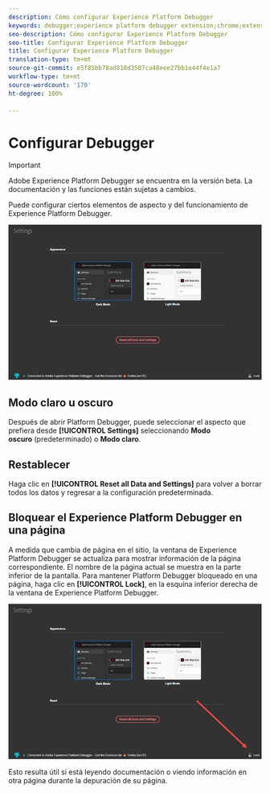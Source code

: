 ```yaml
---
description: Cómo configurar Experience Platform Debugger
keywords: debugger;experience platform debugger extension;chrome;extension;configure
seo-description: Cómo configurar Experience Platform Debugger
seo-title: Configurar Experience Platform Debugger
title: Configurar Experience Platform Debugger
translation-type: tm+mt
source-git-commit: e5f85bb78ad818d3507ca48eee27bb1e44f4e1a7
workflow-type: tm+mt
source-wordcount: '170'
ht-degree: 100%

---
```



# Configurar Debugger

>[!IMPORTANT]
>
>Adobe Experience Platform Debugger se encuentra en la versión beta. La documentación y las funciones están sujetas a cambios.

Puede configurar ciertos elementos de aspecto y del funcionamiento de Experience Platform Debugger.

![](assets/settings.jpg)

## Modo claro u oscuro

Después de abrir Platform Debugger, puede seleccionar el aspecto que prefiera desde **[!UICONTROL Settings]** seleccionando **Modo oscuro** (predeterminado) o **Modo claro**.

## Restablecer

Haga clic en **[!UICONTROL Reset all Data and Settings]** para volver a borrar todos los datos y regresar a la configuración predeterminada.

## Bloquear el Experience Platform Debugger en una página

A medida que cambia de página en el sitio, la ventana de Experience Platform Debugger se actualiza para mostrar información de la página correspondiente. El nombre de la página actual se muestra en la parte inferior de la pantalla. Para mantener Platform Debugger bloqueado en una página, haga clic en **[!UICONTROL Lock]**, en la esquina inferior derecha de la ventana de Experience Platform Debugger.

![](assets/lock.jpg)

Esto resulta útil si está leyendo documentación o viendo información en otra página durante la depuración de su página.
